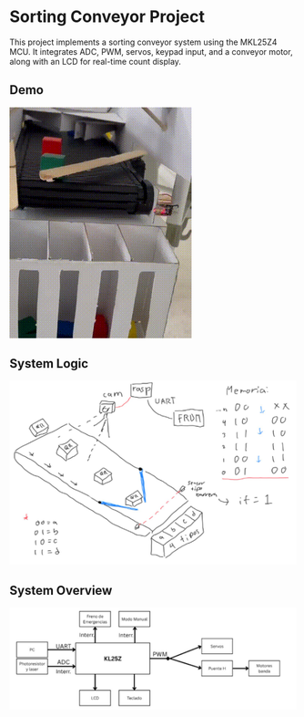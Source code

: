 # Sorting Conveyor Project

This project implements a sorting conveyor system using the MKL25Z4 MCU. It integrates ADC, PWM, servos, keypad input, and a conveyor motor, along with an LCD for real-time count display.

## Demo
![System Demo](https://github.com/Marambulag/SortingConveyor/blob/master/img/output.gif?raw=true)
## System Logic
![Sorting Conveyor Logic Diagram](https://github.com/Marambulag/SortingConveyor/blob/master/img/Logic.png?raw=true)
## System Overview
![System Diagram](https://github.com/Marambulag/SortingConveyor/blob/master/img/system.png?raw=true)

